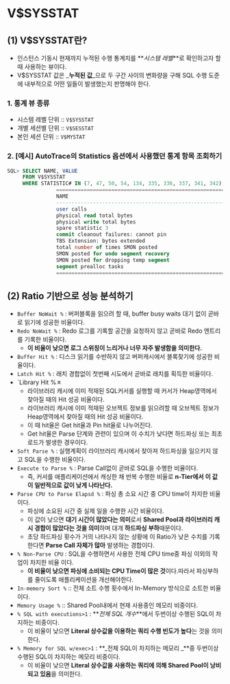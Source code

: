 # V$SYSSTAT
## (1) V$SYSSTAT란?
- 인스턴스 기동시 현재까지 누적된 수행 통계치를 **_시스템 레벨_**로 확인하고자 할 때 사용하는 뷰이다.
- V$SYSSTAT 값은 _**누적된 값**_으로 두 구간 사이의 변화량을 구해 SQL 수행 도준에 내부적으로 어떤 일들이 발생했는지 판명해야 한다.
### 1. 통계 뷰 종류
- 시스템 레벨 단위 :: `V$SYSSTAT`
- 개별 세션별 단위 :: `V$SESSTAT`
- 본인 세션 단위 :: `V$MYSTAT`
### 2. [예시] AutoTrace의 Statistics 옵션에서 사용했던 통계 항목 조회하기

```sql
SQL> SELECT NAME, VALUE
     FROM V$SYSSTAT
     WHERE STATISTIC# IN (7, 47, 50, 54, 134, 335, 336, 337, 341, 342);
                ============================================================================
                NAME                                                                  VALUE
                ---------------------------------------------------------------- ----------
                user calls                                                            53079
                physical read total bytes                                         473201664
                physical write total bytes                                        287825920
                spare statistic 3                                                         0
                commit cleanout failures: cannot pin                                      0
                TBS Extension: bytes extended                                      10485760
                total number of times SMON posted                                        18
                SMON posted for undo segment recovery                                     0
                SMON posted for dropping temp segment                                     0
                segment prealloc tasks                                                    0
                ============================================================================
```
## (2) Ratio 기반으로 성능 분석하기
- `Buffer NoWait %` : 버퍼블록을 읽으려 할 때, buffer busy waits 대기 없이 곧바로 읽기에 성공한 비율이다.
- `Redo NoWait %` : Redo 로그를 기록할 공간을 요청하지 않고 곧바로 Redo 엔트리를 기록한 비율이다.
   - **이 비율이 낮으면 로그 스위칭이 느리거나 너무 자주 발생함을 의미한다.**
- `Buffer Hit %` : 디스크 읽기를 수반하지 않고 버퍼캐시에서 블록찾기에 성공한 비율이다.
- `Latch Hit %` : 래치 경합없이 첫번째 시도에서 곧바로 래치를 획득한 비율이다.
- `Library Hit %ㅊ 
   - 라이브러리 캐시에 이미 적재된 SQL커서를 실행할 때 커서가 Heap영역에서 찾아질 때의 Hit 성공 비율이다.
   - 라이브러리 캐시에 이미 적재된 오브젝트 정보를 읽으려할 때 오브젝트 정보가 Heap영역에서 찾아질 때의 Hit 성공 비율이다.
   - 이 때 hit율은 Get hit율과 Pin hit율로 나누어진다.
   - Get hit율은 Parse 단계와 관련이 있으며 이 수치가 낮다면 하드파싱 또는 최초 로드가 발생한 경우이다.
- `Soft Parse %` : 실행계획이 라이브러리 캐시에서 찾아져 하드파싱을 일으키지 않고 SQL을 수행한 비율이다.
- `Execute to Parse %` : Parse Call없이 곧바로 SQL을 수행한 비율이다.
   - 즉, 커서를 애플리케이션에서 캐싱한 채 반복 수행한 비율로 **n-Tier에서 이 값이 일반적으로 값이 낮게 나타난다.**
- `Parse CPU to Parse Elapsd %`  : 파싱 총 소요 시간 중 CPU time이 차지한 비율이다.
   - 파싱에 소요된 시간 중 실제 일을 수행한 시간 비율이다.
   - 이 값이 낮으면 **대기 시간이 많았다는 의미**로서 **Shared Pool과 라이브러리 캐시 경합이 많았다는 것을 의미**하며 대개 **하드파싱 부하**때문이다.
   - 초당 하드파싱 횟수가 거의 나타나지 않는 상황에 이 Ratio가 낮은 수치를 기록한다면 **Parse Call 자체가 많아** 발생하는 경합이다.
- `% Non-Parse CPU` : SQL을 수행하면서 사용한 전체 CPU time중 파싱 이외의 작업이 차지한 비율 이다.
   - **이 비율이 낮으면 파싱에 소비되는 CPU Time이 많은  것**이다.따라서 파싱부하를 줄이도록 애플리케이션을 개선해야한다.
- `In-memory Sort %` :: 전체 소트 수행 횟수에서 In-Memory 방식으로 소트한 비율이다.
- `Memory Usage %` :: Shared Pool내에서 현재 사용중인 메모리 비중이다.
- `% SQL with executions>1`  : **_전체 SQL 개수_**에서 두번이상 수행된 SQL이 차지하는 비중이다.
   - 이 비율이 낮으면 **Literal 상수값을 이용하는 쿼리 수행 빈도가 높다**는 것을 의미한다.
- `% Memory for SQL w/exec>1` : **_전체 SQL이 차지하는 메모리 _**중 두번이상 수행된 SQL이 차지하는 메모리 비중이다.
   - 이 비율이 낮으면 **Literal 상수값을 사용하는 쿼리에 의해 Shared Pool이 낭비되고 있음**을 의미한다.
